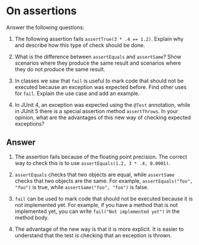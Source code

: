 # On assertions

Answer the following questions:

1. The following assertion fails `assertTrue(3 * .4 == 1.2)`. Explain why and describe how this type of check should be done.

2. What is the difference between `assertEquals` and `assertSame`? Show scenarios where they produce the same result and scenarios where they do not produce the same result.

3. In classes we saw that `fail` is useful to mark code that should not be executed because an exception was expected before. Find other uses for `fail`. Explain the use case and add an example.

4. In JUnit 4, an exception was expected using the `@Test` annotation, while in JUnit 5 there is a special assertion method `assertThrows`. In your opinion, what are the advantages of this new way of checking expected exceptions?

## Answer

1. The assertion fails because of the floating point precision. The correct way to check this is to use `assertEquals(1.2, 3 * .4, 0.0001)`.

2. `assertEquals` checks that two objects are equal, while `assertSame` checks that two objects are the same. For example, `assertEquals("foo", "foo")` is true, while `assertSame("foo", "foo")` is false.

3. `fail` can be used to mark code that should not be executed because it is not implemented yet. For example, if you have a method that is not implemented yet, you can write `fail("Not implemented yet")` in the method body.

4. The advantage of the new way is that it is more explicit. It is easier to understand that the test is checking that an exception is thrown.
